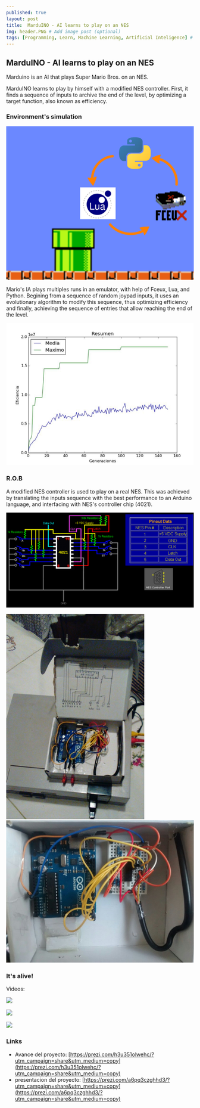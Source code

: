 ```yaml
---
published: true
layout: post
title:  MarduINO - AI learns to play on an NES
img: header.PNG # Add image post (optional)
tags: [Programming, Learn, Machine Learning, Artificial Inteligence] # add tag
---
```


## MarduINO - AI learns to play on an NES

Marduino is an AI that plays Super Mario Bros. on an NES.

MarduINO learns to play by himself with a modified NES controller.
First, it finds a sequence of inputs to archive the end of the level, by optimizing a target function, also known as efficiency.

### Environment's simulation

![header.PNG](https://github.com/sborquez/sborquez.github.io/blob/master/assets/img/header.PNG?raw=true)

Mario's IA plays multiples runs in an emulator, with help of Fceux, Lua, and Python. Begining from a sequence of random joypad inputs, it uses an evolutionary algorithm to modify this sequence, thus optimizing efficiency and finally, achieving the sequence of entries that allow reaching the end of the level.

![efficiency.png](https://github.com/sborquez/sborquez.github.io/blob/master/assets/img/efficiency.png?raw=true)

### R.O.B
A modified NES controller is used to play on a real NES. This was achieved by translating the inputs sequence with the best performance to an Arduino language, and interfacing with NES's controller chip (4021).


![4021.png](https://github.com/sborquez/sborquez.github.io/blob/master/assets/img/4021.png?raw=true)


![M1.png](https://github.com/sborquez/sborquez.github.io/blob/master/assets/img/M1.png?raw=true)
![M1_top.png](https://github.com/sborquez/sborquez.github.io/blob/master/assets/img/M1_top.png?raw=true)

### It's alive!

Videos:

[![](http://img.youtube.com/vi/tSS-d7VCmzk/0.jpg)](http://www.youtube.com/watch?v=tSS-d7VCmzk)

[![](http://img.youtube.com/vi/Ey6a91ONW20/0.jpg)](http://www.youtube.com/watch?v=Ey6a91ONW20)

[![](http://img.youtube.com/vi/YWMipLdixsE/0.jpg)](http://www.youtube.com/watch?v=YWMipLdixsE)

### Links
* Avance del proyecto: [https://prezi.com/h3u351olwehc/?utm_campaign=share&utm_medium=copy](https://prezi.com/h3u351olwehc/?utm_campaign=share&utm_medium=copy)
* presentacion del proyecto: [https://prezi.com/a6pq3czghhd3/?utm_campaign=share&utm_medium=copy](https://prezi.com/a6pq3czghhd3/?utm_campaign=share&utm_medium=copy)

